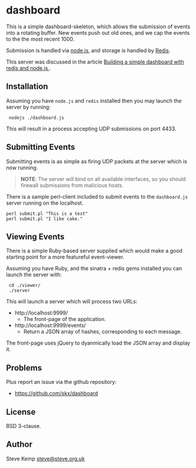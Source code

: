 dashboard
=========

This is a simple dashboard-skeleton, which allows the submission of
events into a rotating buffer.  New events push out old ones, and
we cap the events to the the most recent 1000.

Submission is handled via [node.js](http://nodejs.org), and storage is handled
by [Redis](http://redis.io/).

This server was discussed in the article [Building a simple dashboard with redis and node.js ](http://www.debian-administration.org/article/682).



Installation
------------

Assuming you have `node.js` and `redis` installed then you may launch
the server by running:

     nodejs ./dashboard.js

This will result in a process accepting UDP submissions on port 4433.



Submitting Events
-----------------

Submitting events is as simple as firing UDP packets at the server which
is now running.

> **NOTE**:  The server will bind on all available interfaces, so you should firewall submissions from malicious hosts.

There is a sample perl-client included to submit events to the `dashboard.js` server
running on the localhost.

    perl submit.pl "This is a test"
    perl submit.pl "I like cake."


Viewing Events
--------------

There is a simple Ruby-based server supplied which would make a good
starting point for a more featureful event-viewer.

Assuming you have Ruby, and the sinatra + redis gems installed you can
launch the server with:

     cd ./viewer/
     ./server

This will launch a server which will process two URLs:

*  http://localhost:9999/
   *  The front-page of the application.
*  http://localhost:9999/events/
   *  Return a JSON array of hashes, corresponding to each message.

The front-page uses jQuery to dyanmically load the JSON array and display it.


Problems
--------

Plus report an issue via the github repository:

* https://github.com/skx/dashboard



License
-------

BSD 3-clause.


Author
------

Steve Kemp <steve@steve.org.uk>
